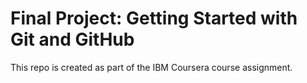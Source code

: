 # Final Project: Getting Started with Git and GitHub
This repo is created as part of the IBM Coursera course assignment.
